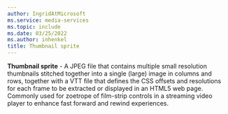 ```yaml
---
author: IngridAtMicrosoft
ms.service: media-services
ms.topic: include
ms.date: 03/25/2022
ms.author: inhenkel
title: Thumbnail sprite
---
```


**Thumbnail sprite** - A JPEG file that contains multiple small resolution thumbnails stitched together into a single (large) image in columns and rows, together with a VTT file that defines the CSS offsets and resolutions for each frame to be extracted or displayed in an HTML5 web page.  Commonly used for zoetrope of film-strip controls in a streaming video player to enhance fast forward and rewind experiences.
